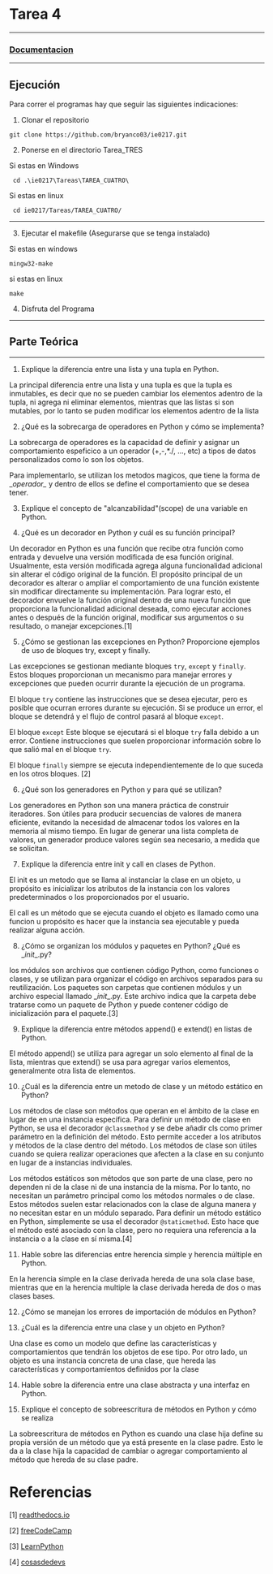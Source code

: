 # Tarea 4
---
### [Documentacion](https://65b6d848213eeeb15380d012--clever-chimera-c597c7.netlify.app/)
---
## Ejecución 

Para correr el programas hay que seguir las siguientes indicaciones:

1. Clonar el repositorio

 ```
 git clone https://github.com/bryanco03/ie0217.git
```

2. Ponerse en el directorio Tarea_TRES

Si estas en Windows
 ```
  cd .\ie0217\Tareas\TAREA_CUATRO\
```
Si estas en linux
 ```
  cd ie0217/Tareas/TAREA_CUATRO/

```
---


3. Ejecutar el makefile (Asegurarse que se tenga instalado)

Si estas en windows
 ```
mingw32-make
```
si estas en linux

 ```
make
```
4. Disfruta del Programa




---
## Parte Teórica
---
1. Explique la diferencia entre una lista y una tupla en Python.

La principal diferencia entre una lista y una tupla es que la tupla es inmutables, es decir que no se pueden cambiar los elementos adentro de la tupla, ni agrega ni eliminar elementos, mientras que las listas si son mutables, por lo tanto se puden modificar los elementos adentro de la lista

2. ¿Qué es la sobrecarga de operadores en Python y cómo se implementa?

La sobrecarga de operadores es la capacidad de definir y asignar un comportamiento espeficico a un operador (+,-,*./, ..., etc) a tipos de datos personalizados como lo son los objetos.

Para implementarlo, se utilizan los metodos magicos, que tiene la forma de \__operador\__ y dentro de ellos se define el comportamiento que se desea tener.  

3. Explique el concepto de "alcanzabilidad"(scope) de una variable en Python.

4. ¿Qué es un decorador en Python y cuál es su función principal?

Un decorador en Python es una función que recibe otra función como entrada y devuelve una versión modificada de esa función original. Usualmente, esta versión modificada agrega alguna funcionalidad adicional sin alterar el código original de la función. El propósito principal de un decorador es alterar o ampliar el comportamiento de una función existente sin modificar directamente su implementación. Para lograr esto, el decorador envuelve la función original dentro de una nueva función que proporciona la funcionalidad adicional deseada, como ejecutar acciones antes o después de la función original, modificar sus argumentos o su resultado, o manejar excepciones.[1]


5. ¿Cómo se gestionan las excepciones en Python? Proporcione ejemplos de uso de bloques
try, except y finally.

Las excepciones se gestionan mediante bloques `try`, `except` y `finally`. Estos bloques proporcionan un mecanismo para manejar errores y excepciones que pueden ocurrir durante la ejecución de un programa.

El bloque `try` contiene las instrucciones que se desea ejecutar, pero es posible que ocurran errores durante su ejecución. Si se produce un error, el bloque se detendrá y el flujo de control pasará al bloque `except`.

El bloque `except` Este bloque se ejecutará si el bloque `try` falla debido a un error. Contiene instrucciones que suelen proporcionar información sobre lo que salió mal en el bloque `try`.

El bloque `finally` siempre se ejecuta independientemente de lo que suceda en los otros bloques. [2]



6. ¿Qué son los generadores en Python y para qué se utilizan?

Los generadores en Python son una manera práctica de construir iteradores. Son útiles para producir secuencias de valores de manera eficiente, evitando la necesidad de almacenar todos los valores en la memoria al mismo tiempo. En lugar de generar una lista completa de valores, un generador produce valores según sea necesario, a medida que se solicitan.


7. Explique la diferencia entre init y call en clases de Python.

El init es un metodo que se llama al instanciar la clase en un objeto, u propósito es inicializar los atributos de la instancia con los valores predeterminados o los proporcionados por el usuario. 

El call es un método que se ejecuta cuando el objeto es llamado como una funcion u propósito es hacer que la instancia sea ejecutable y pueda realizar alguna acción.

8. ¿Cómo se organizan los módulos y paquetes en Python? ¿Qué es \__init__.py?

los módulos son archivos que contienen código Python, como funciones o clases, y se utilizan para organizar el código en archivos separados para su reutilización. Los paquetes son carpetas que contienen módulos y un archivo especial llamado 
\__init__.py. Este archivo indica que la carpeta debe tratarse como un paquete de Python y puede contener código de inicialización para el paquete.[3]


9. Explique la diferencia entre métodos append() e extend() en listas de Python.

El método append() se utiliza para agregar un solo elemento al final de la lista, mientras que extend() se usa para agregar varios elementos, generalmente otra lista de elementos.

10. ¿Cuál es la diferencia entre un metodo de clase y un método estático en Python?

Los métodos de clase son métodos que operan en el ámbito de la clase en lugar de en una instancia específica. Para definir un método de clase en Python, se usa el decorador `@classmethod` y  se debe añadir cls como primer parámetro en la definición del método. Esto permite acceder a los atributos y métodos de la clase dentro del método. Los métodos de clase son útiles cuando se quiera realizar operaciones que afecten a la clase en su conjunto en lugar de a instancias individuales.

Los métodos estáticos son métodos que son parte de una clase, pero no dependen ni de la clase ni de una instancia de la misma. Por lo tanto, no necesitan un parámetro principal como los métodos normales o de clase. Estos métodos suelen estar relacionados con la clase de alguna manera y no necesitan estar en un módulo separado.
Para definir un método estático en Python, simplemente se usa el decorador `@staticmethod`. Esto hace que el método esté asociado con la clase, pero no requiera una referencia a la instancia o a la clase en sí misma.[4]



11. Hable sobre las diferencias entre herencia simple y herencia múltiple en Python.

En la herencia simple en la clase derivada hereda de una sola clase base, mientras que en la herencia multiple la clase derivada hereda de dos o mas clases bases.


12. ¿Cómo se manejan los errores de importación de módulos en Python?



13. ¿Cuál es la diferencia entre una clase y un objeto en Python?

Una clase es como un modelo que define las características y comportamientos que tendrán los objetos de ese tipo. Por otro lado, un objeto es una instancia concreta de una clase, que hereda las características y comportamientos definidos por la clase


14. Hable sobre la diferencia entre una clase abstracta y una interfaz en Python.


15. Explique el concepto de sobreescritura de métodos en Python y cómo se realiza

La sobreescritura de métodos en Python es cuando una clase hija define su propia versión de un método que ya está presente en la clase padre. Esto le da a la clase hija la capacidad de cambiar o agregar comportamiento al método que hereda de su clase padre.

# Referencias

[1] [readthedocs.io ](https://python-intermedio.readthedocs.io/es/latest/decorators.html)

[2] [freeCodeCamp](https://www.freecodecamp.org/espanol/news/sentencias-try-y-except-de-python-como-menejar-excepciones-en-python/)

[3] [LearnPython](https://www.learnpython.org/es/Modules%20and%20Packages#:~:text=Son%20simplemente%20directorios%2C%20pero%20d%C3%A1ndole%20un%20giro.%20Cada,la%20misma%20manera%20que%20se%20importa%20un%20m%C3%B3dulo.)


[4] [cosasdedevs](https://cosasdedevs.com/posts/metodos-clase-metodos-estaticos-python/#:~:text=Los%20m%C3%A9todos%20de%20clase%20se%20emplean%20a%20nivel,clase%2C%20pero%20no%20precisan%20un%20uso%20de%20clase.)

